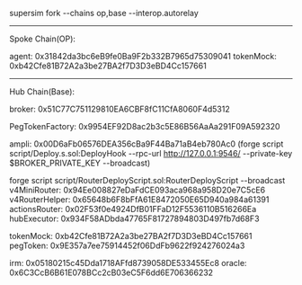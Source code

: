 supersim fork --chains op,base --interop.autorelay

---

Spoke Chain(OP):

agent: 0x31842da3bc6eB9fe0Ba9F2b332B7965d75309041
tokenMock:  0xb42Cfe81B72A2a3be27BA2f7D3D3eBD4Cc157661

---

Hub Chain(Base):

broker: 0x51C77C751129810EA6CBF8fC11CfA8060F4d5312

PegTokenFactory: 0x9954EF92D8ac2b3c5E86B56AaAa291F09A592320

ampli: 0x00D6aFb06576DEA356cBa9F44Ba71aB4eb780Ac0
(forge script script/Deploy.s.sol:DeployHook --rpc-url http://127.0.0.1:9546/ --private-key $BROKER_PRIVATE_KEY --broadcast)

forge script script/RouterDeployScript.sol:RouterDeployScript --broadcast
v4MiniRouter:  0x94Ee008827eDaFdCE093aca968a958D20e7C5cE6
v4RouterHelper:  0x65648b6F8bFfA61E8472050E65D940a984a61391
actionsRouter:  0x02F53f0e4924DfB01FFaD12F5536110B516266Ea
hubExecutor:  0x934F58ADbda47765F81727894803D497fb7d68F3

tokenMock:  0xb42Cfe81B72A2a3be27BA2f7D3D3eBD4Cc157661
pegToken:  0x9E357a7ee75914452f06DdFb9622f924276024a3

irm:  0x05180215c45Dda1718AFfd8739058DE533455Ec8
oracle:  0x6C3CcB6B61E078BCc2cB03eC5F6dd6E706366232

